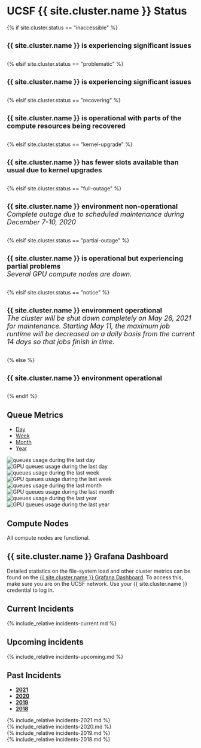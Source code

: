 <!-- markdownlint-disable-file MD024 -->

# UCSF {{ site.cluster.name }} Status

<!-- To display the 'broadcast' icon in the navbar, edit assets/css/broadcast.css -->

{% if site.cluster.status == "inaccessible" %}
<div class="alert alert-danger" role="alert" style="margin-top: 3ex; margin-bottom: 3ex; font-size: large;">
<strong>{{ site.cluster.name }} is experiencing significant issues</strong>
</div>
{% elsif site.cluster.status == "problematic" %}
<div class="alert alert-warning" role="alert" style="margin-top: 3ex; margin-bottom: 3ex; font-size: large;">
<strong>{{ site.cluster.name }} is experiencing significant issues</strong>
</div>
{% elsif site.cluster.status == "recovering" %}
<div class="alert alert-warning" role="alert" style="margin-top: 3ex; margin-bottom: 3ex; font-size: large;">
<strong>{{ site.cluster.name }} is operational with parts of the compute resources being recovered</strong>
</div>
{% elsif site.cluster.status == "kernel-upgrade" %}
<div class="alert alert-warning" role="alert" style="margin-top: 3ex; margin-bottom: 3ex; font-size: large;">
<strong>{{ site.cluster.name }} has fewer slots available than usual due to kernel upgrades</strong><br>
</div>
{% elsif site.cluster.status == "full-outage" %}
<div class="alert alert-danger" role="alert" style="margin-top: 3ex; margin-bottom: 3ex; font-size: large;">
<strong>{{ site.cluster.name }} environment non-operational</strong><br>
<em>Complete outage due to scheduled maintenance during December 7-10, 2020</em>
</div>
{% elsif site.cluster.status == "partial-outage" %}
<div class="alert alert-warning" role="alert" style="margin-top: 3ex; margin-bottom: 3ex; font-size: large;">
<strong>{{ site.cluster.name }} is operational but experiencing partial problems</strong><br>
<em>Several GPU compute nodes are down.</em>
</div>
{% elsif site.cluster.status == "notice" %}
<div class="alert alert-warning" role="alert" style="margin-top: 3ex; margin-bottom: 3ex; font-size: large;">
<strong>{{ site.cluster.name }} environment operational</strong><br>
<em>The cluster will be shut down completely on May 26, 2021 for maintenance. Starting May 11, the maximum job runtime will be decreased on a daily basis from the current 14 days so that jobs finish in time.</em><br>
</div>
{% else %}
<div class="alert alert-info" role="alert" style="margin-top: 3ex; margin-bottom: 3ex; font-size: large;">
<strong>{{ site.cluster.name }} environment operational</strong>
</div>
{% endif %}


## Queue Metrics

<ul class="nav nav-pills">
  <li class="active"><a data-toggle="pill" href="#queues-day">Day</a></li>
  <li><a data-toggle="pill" href="#queues-week">Week</a></li>
  <li><a data-toggle="pill" href="#queues-month">Month</a></li>
  <li><a data-toggle="pill" href="#queues-year">Year</a></li>
</ul>
<div class="tab-content" style="margin-top: 1ex;">
  <div id="queues-day" class="tab-pane fade in active">
    <img src="{{ site.assets.status_root_path }}/status/figures/queues-day.png" alt="queues usage during the last day"/><br>
    <img src="{{ site.assets.status_root_path }}/status/figures/gpuq-day.png" alt="GPU queues usage during the last day"/>
  </div>
  <div id="queues-week" class="tab-pane fade">
    <img src="{{ site.assets.status_root_path }}/status/figures/queues-week.png" alt="queues usage during the last week"/><br>
    <img src="{{ site.assets.status_root_path }}/status/figures/gpuq-week.png" alt="GPU queues usage during the last week"/>
  </div>
  <div id="queues-month" class="tab-pane fade">
    <img src="{{ site.assets.status_root_path }}/status/figures/queues-month.png" alt="queues usage during the last month"/><br>
    <img src="{{ site.assets.status_root_path }}/status/figures/gpuq-month.png" alt="GPU queues usage during the last month"/>
  </div>
  <div id="queues-year" class="tab-pane fade">
    <img src="{{ site.assets.status_root_path }}/status/figures/queues-year.png" alt="queues usage during the last year"/><br>
    <img src="{{ site.assets.status_root_path }}/status/figures/gpuq-year.png" alt="GPU queues usage during the last year"/>
  </div>
</div>


## Compute Nodes

<div id="hosttablediv">
<p id="hosttablemessage">All compute nodes are functional.</p>
</div>


## {{ site.cluster.name }} Grafana Dashboard

Detailed statistics on the file-system load and other cluster metrics can be found on the [{{ site.cluster.name }} Grafana Dashboard](https://mon.wynton.ucsf.edu/grafana).  To access this, make sure you are on the UCSF network.  Use your {{ site.cluster.name }} credential to log in.


## Current Incidents

{% include_relative incidents-current.md %}


## Upcoming incidents

{% include_relative incidents-upcoming.md %}


## Past Incidents

<ul class="nav nav-pills">
  <li class="active"><a data-toggle="pill" href="#2021"><span style="font-weight: bold;">2021</span></a></li>
  <li><a data-toggle="pill" href="#2020"><span style="font-weight: bold;">2020</span></a></li>
  <li><a data-toggle="pill" href="#2019"><span style="font-weight: bold;">2019</span></a></li>
  <li><a data-toggle="pill" href="#2018"><span style="font-weight: bold;">2018</span></a></li>
</ul>

<div class="tab-content" style="margin-top: 1ex;">
<div id="2021" class="tab-pane fadein active">
<section markdown="1">
{% include_relative incidents-2021.md %}
</section>
</div>
<div id="2020" class="tab-pane fadein active">
<section markdown="1">
{% include_relative incidents-2020.md %}
</section>
</div>
<div id="2019" class="tab-pane fade">
<section markdown="1">
{% include_relative incidents-2019.md %}
</section>
</div>
<div id="2018" class="tab-pane fade">
<section markdown="1">
{% include_relative incidents-2018.md %}
</section>
</div>
</div>


<!-- DO NOT EDIT ANYTHING BELOW -->

<script src="https://d3js.org/d3.v3.min.js"><!-- ~150 kB --></script>
<script src="https://cdn.datatables.net/1.10.16/js/jquery.dataTables.min.js"><!-- ~80 kB --></script>
<script src="https://cdn.datatables.net/1.10.16/js/dataTables.bootstrap.min.js"><!-- 2 kB --></script>

<script type="text/javascript" charset="utf-8">
d3.text("{{ '/assets/data/host_table.tsv' | relative_url }}", "text/csv", function(host_table) {
  // drop header comments
  host_table = host_table.replace(/^[#][^\r\n]*[\r\n]+/mg, '');
  host_table = d3.tsv.parse(host_table);

  d3.text("https://raw.githubusercontent.com/UCSF-HPC/wynton-slash2/master/status/qstat_nodes_in_state_au.tsv", "text/csv", function(host_status) {
    
    // drop header comments
    host_status = host_status.replace(/^[#][^\r\n]*[\r\n]+/mg, '');
    host_status = d3.tsv.parse(host_status);

    var tbody, tr, td, td_status;
    var value;
    var cores = 0, cores_node;
    var nodes_with_issues = 0, cores_with_issues = 0;
  
    /* For each row */
    var nodes = 0;
    host_table.forEach(function(row) {
      nodes += 1;
      cores_node = parseInt(row["Physical Cores"]);
      cores += cores_node;

      // No issues?
      if (host_status.filter(function(d) { return d.queuename == row["Node"] }).length == 0) return;

      /* Ignore column on /tmp size, iff it exists */
      delete row["Local `/tmp`"];

      if (nodes_with_issues == 0) {
        var table = d3.select("#hosttablediv").append("details").append("table");
        table.id = "hosttable";
        tr = table.append("thead").append("tr");
        tr.append("th").text("Status");
        for (key in row) tr.append("th").text(key.replace(/\`/g, ""));
        tbody = table.append("tbody");
      }

      nodes_with_issues += 1;      
      cores_with_issues += cores_node;
  
      tr = tbody.append("tr");
      td_status = tr.append("td").text("⚠");  // "⚠" or "✖"
      for (key in row) td = tr.append("td").text(row[key]);
    });


    /* WORKAROUND: The host table is not updates; instead pull in the static information. /HB 2020-12-16 */
    nodes = {{ site.data.specs.nodes }};
    cores = {{ site.data.specs.physical_cores }};
    
    var p = d3.select("#hosttablemessage");
    if (nodes_with_issues > 0) {
      p.text("Currently, " + (100*nodes_with_issues/nodes).toFixed(1) + "% (" + nodes_with_issues + " of " + nodes + ") of the nodes, corresponding to " + (100*cores_with_issues/cores).toFixed(1) + "% (" + cores_with_issues + " of " + cores + ") of the cores, are reported to have a queuing state 'unheard/unreachable' or 'error' (according to \'qstat -f -qs uE\' queried every five minutes), which means they will not take on any new jobs.");
    } else {
      p.text("All " + nodes + " nodes, with a total of " + cores + " cores, are functional.");
    }
    
    $(document).ready(function() {
      $('#hosttable').DataTable({
        paging: false,
        searching: false,
        order: [[ 1, "asc" ]]
      });
    });
  });
});
</script>


<style>
table {
  margin-top: 2ex;
  margin-bottom: 2ex;
}
tfoot {
  border-top: 2px solid #000;
  font-weight: bold;
}
ttr:last-child { border-top: 2px solid #000; }
</style>
